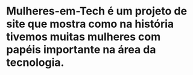 # Mulheres-em-Tech é um projeto de site que mostra como na história tivemos muitas mulheres com papéis importante na área da tecnologia.
